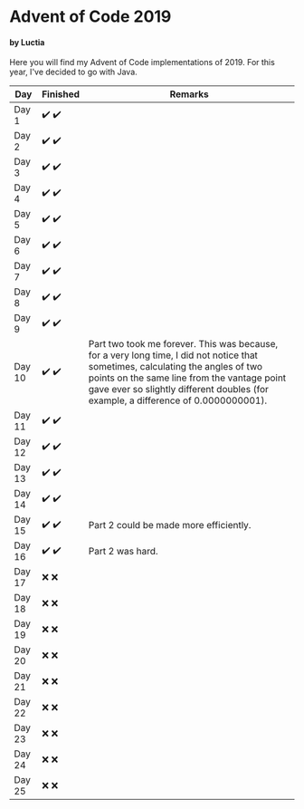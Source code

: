 # Advent of Code 2019
#### by Luctia

Here you will find my Advent of Code implementations of 2019. For this year, I've decided to go with Java.

| Day           | Finished                              | Remarks                                                                                                                                                                                                                                                              |
| --------------|---------------------------------------|----------------------------------------------------------------------------------------------------------------------------------------------------------------------------------------------------------------------------------------------------------------------|
| Day 1         | :heavy_check_mark: :heavy_check_mark: |                                                                                                                                                                                                                                                                      |
| Day 2         | :heavy_check_mark: :heavy_check_mark: |                                                                                                                                                                                                                                                                      |
| Day 3         | :heavy_check_mark: :heavy_check_mark: |                                                                                                                                                                                                                                                                      |
| Day 4         | :heavy_check_mark: :heavy_check_mark: |                                                                                                                                                                                                                                                                      |
| Day 5         | :heavy_check_mark: :heavy_check_mark: |                                                                                                                                                                                                                                                                      |
| Day 6         | :heavy_check_mark: :heavy_check_mark: |                                                                                                                                                                                                                                                                      |
| Day 7         | :heavy_check_mark: :heavy_check_mark: |                                                                                                                                                                                                                                                                      |
| Day 8         | :heavy_check_mark: :heavy_check_mark: |                                                                                                                                                                                                                                                                      |
| Day 9         | :heavy_check_mark: :heavy_check_mark: |                                                                                                                                                                                                                                                                      |
| Day 10        | :heavy_check_mark: :heavy_check_mark: | Part two took me forever. This was because, for a very long time, I did not notice that sometimes, calculating the angles of two points on the same line from the vantage point gave ever so slightly different doubles (for example, a difference of 0.0000000001). |
| Day 11        | :heavy_check_mark: :heavy_check_mark: |                                                                                                                                                                                                                                                                      |
| Day 12        | :heavy_check_mark: :heavy_check_mark: |                                                                                                                                                                                                                                                                      |
| Day 13        | :heavy_check_mark: :heavy_check_mark: |                                                                                                                                                                                                                                                                      |
| Day 14        | :heavy_check_mark: :heavy_check_mark: |                                                                                                                                                                                                                                                                      |
| Day 15        | :heavy_check_mark: :heavy_check_mark: | Part 2 could be made more efficiently.                                                                                                                                                                                                                               |
| Day 16        | :heavy_check_mark: :heavy_check_mark: | Part 2 was hard.                                                                                                                                                                                                                                                     |
| Day 17        | :x: :x:                               |                                                                                                                                                                                                                                                                      |
| Day 18        | :x: :x:                               |                                                                                                                                                                                                                                                                      |
| Day 19        | :x: :x:                               |                                                                                                                                                                                                                                                                      |
| Day 20        | :x: :x:                               |                                                                                                                                                                                                                                                                      |
| Day 21        | :x: :x:                               |                                                                                                                                                                                                                                                                      |
| Day 22        | :x: :x:                               |                                                                                                                                                                                                                                                                      |
| Day 23        | :x: :x:                               |                                                                                                                                                                                                                                                                      |
| Day 24        | :x: :x:                               |                                                                                                                                                                                                                                                                      |
| Day 25        | :x: :x:                               |                                                                                                                                                                                                                                                                      |